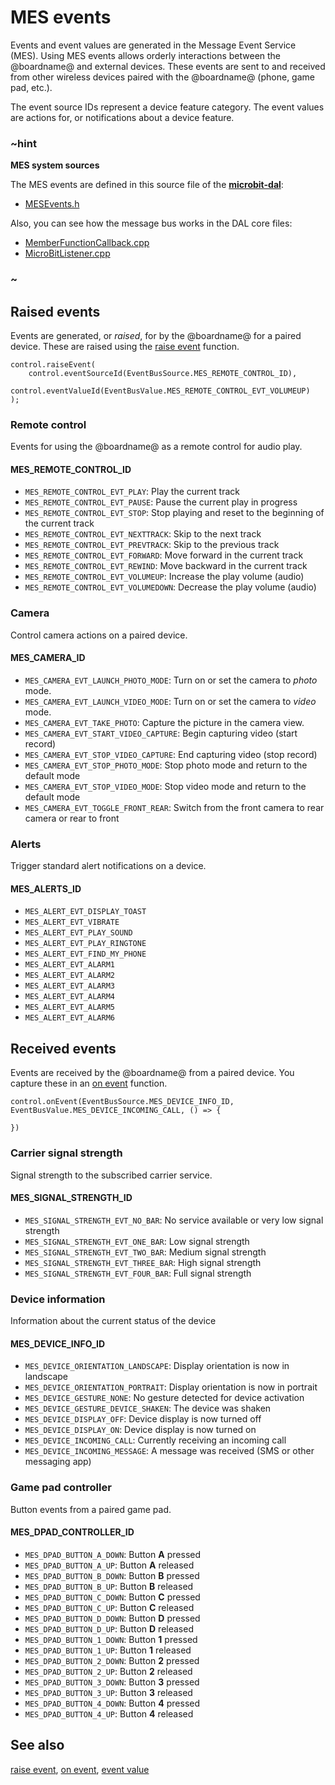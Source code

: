 # MES events

Events and event values are generated in the Message Event Service (MES). Using MES events allows orderly interactions between the @boardname@ and external devices. These events are sent to and received from other wireless devices paired with the @boardname@ (phone, game pad, etc.).

The event source IDs represent a device feature category. The event values are actions for, or notifications about a device feature.

### ~hint

**MES system sources**

The MES events are defined in this source file of the **[microbit-dal](https://github.com/lancaster-university/microbit-dal)**:

* [MESEvents.h](https://github.com/lancaster-university/microbit-dal/blob/master/inc/bluetooth/MESEvents.h)

Also, you can see how the message bus works in the DAL core files:

* [MemberFunctionCallback.cpp](https://github.com/lancaster-university/microbit-dal/blob/master/source/core/MemberFunctionCallback.cpp)
* [MicroBitListener.cpp](https://github.com/lancaster-university/microbit-dal/blob/master/source/core/MicroBitListener.cpp)

### ~

## Raised events

Events are generated, or _raised_, for by the @boardname@ for a paired device. These are raised using the [raise event](/makecode-blockeditor/reference/control/raise-event) function.

```typescript-ignore
control.raiseEvent(
    control.eventSourceId(EventBusSource.MES_REMOTE_CONTROL_ID),
    control.eventValueId(EventBusValue.MES_REMOTE_CONTROL_EVT_VOLUMEUP)
);
```

### Remote control

Events for using the @boardname@ as a remote control for audio play.

#### MES_REMOTE_CONTROL_ID

* `MES_REMOTE_CONTROL_EVT_PLAY`: Play the current track
* `MES_REMOTE_CONTROL_EVT_PAUSE`: Pause the current play in progress
* `MES_REMOTE_CONTROL_EVT_STOP`: Stop playing and reset to the beginning of the current track
* `MES_REMOTE_CONTROL_EVT_NEXTTRACK`: Skip to the next track
* `MES_REMOTE_CONTROL_EVT_PREVTRACK`: Skip to the previous track
* `MES_REMOTE_CONTROL_EVT_FORWARD`: Move forward in the current track
* `MES_REMOTE_CONTROL_EVT_REWIND`: Move backward in the current track
* `MES_REMOTE_CONTROL_EVT_VOLUMEUP`: Increase the play volume (audio)
* `MES_REMOTE_CONTROL_EVT_VOLUMEDOWN`: Decrease the play volume (audio)

### Camera

Control camera actions on a paired device.

#### MES_CAMERA_ID

* `MES_CAMERA_EVT_LAUNCH_PHOTO_MODE`: Turn on or set the camera to _photo_ mode.
* `MES_CAMERA_EVT_LAUNCH_VIDEO_MODE`: Turn on or set the camera to _video_ mode.
* `MES_CAMERA_EVT_TAKE_PHOTO`: Capture the picture in the camera view.
* `MES_CAMERA_EVT_START_VIDEO_CAPTURE`: Begin capturing video (start record)
* `MES_CAMERA_EVT_STOP_VIDEO_CAPTURE`: End capturing video (stop record)
* `MES_CAMERA_EVT_STOP_PHOTO_MODE`: Stop photo mode and return to the default mode
* `MES_CAMERA_EVT_STOP_VIDEO_MODE`: Stop video mode and return to the default mode
* `MES_CAMERA_EVT_TOGGLE_FRONT_REAR`: Switch from the front camera to rear camera or rear to front

### Alerts

Trigger standard alert notifications on a device.

#### MES_ALERTS_ID

* `MES_ALERT_EVT_DISPLAY_TOAST`
* `MES_ALERT_EVT_VIBRATE`
* `MES_ALERT_EVT_PLAY_SOUND`
* `MES_ALERT_EVT_PLAY_RINGTONE`
* `MES_ALERT_EVT_FIND_MY_PHONE`
* `MES_ALERT_EVT_ALARM1`
* `MES_ALERT_EVT_ALARM2`
* `MES_ALERT_EVT_ALARM3`
* `MES_ALERT_EVT_ALARM4`
* `MES_ALERT_EVT_ALARM5`
* `MES_ALERT_EVT_ALARM6`

## Received events

Events are received by the @boardname@ from a paired device. You capture these in an [on event](/makecode-blockeditor/reference/control/on-event) function.

```typescript-ignore
control.onEvent(EventBusSource.MES_DEVICE_INFO_ID, EventBusValue.MES_DEVICE_INCOMING_CALL, () => {

})
```

### Carrier signal strength

Signal strength to the subscribed carrier service.

#### MES_SIGNAL_STRENGTH_ID

* `MES_SIGNAL_STRENGTH_EVT_NO_BAR`: No service available or very low signal strength
* `MES_SIGNAL_STRENGTH_EVT_ONE_BAR`: Low signal strength
* `MES_SIGNAL_STRENGTH_EVT_TWO_BAR`: Medium signal strength
* `MES_SIGNAL_STRENGTH_EVT_THREE_BAR`: High signal strength
* `MES_SIGNAL_STRENGTH_EVT_FOUR_BAR`: Full signal strength

### Device information

Information about the current status of the device

#### MES_DEVICE_INFO_ID

* `MES_DEVICE_ORIENTATION_LANDSCAPE`: Display orientation is now in landscape
* `MES_DEVICE_ORIENTATION_PORTRAIT`: Display orientation is now in portrait
* `MES_DEVICE_GESTURE_NONE`: No gesture detected for device activation
* `MES_DEVICE_GESTURE_DEVICE_SHAKEN`: The device was shaken
* `MES_DEVICE_DISPLAY_OFF`: Device display is now turned off
* `MES_DEVICE_DISPLAY_ON`: Device display is now turned on
* `MES_DEVICE_INCOMING_CALL`: Currently receiving an incoming call
* `MES_DEVICE_INCOMING_MESSAGE`: A message was received (SMS or other messaging app)

### Game pad controller

Button events from a paired game pad.

#### MES_DPAD_CONTROLLER_ID

* `MES_DPAD_BUTTON_A_DOWN`: Button **A** pressed
* `MES_DPAD_BUTTON_A_UP`: Button **A** released
* `MES_DPAD_BUTTON_B_DOWN`: Button **B** pressed
* `MES_DPAD_BUTTON_B_UP`: Button **B** released
* `MES_DPAD_BUTTON_C_DOWN`: Button **C** pressed
* `MES_DPAD_BUTTON_C_UP`: Button **C** released
* `MES_DPAD_BUTTON_D_DOWN`: Button **D** pressed
* `MES_DPAD_BUTTON_D_UP`: Button **D** released
* `MES_DPAD_BUTTON_1_DOWN`: Button **1** pressed
* `MES_DPAD_BUTTON_1_UP`: Button **1** released
* `MES_DPAD_BUTTON_2_DOWN`: Button **2** pressed
* `MES_DPAD_BUTTON_2_UP`: Button **2** released
* `MES_DPAD_BUTTON_3_DOWN`: Button **3** pressed
* `MES_DPAD_BUTTON_3_UP`: Button **3** released
* `MES_DPAD_BUTTON_4_DOWN`: Button **4** pressed
* `MES_DPAD_BUTTON_4_UP`: Button **4** released

## See also

[raise event](/makecode-blockeditor/reference/control/raise-event), [on event](/makecode-blockeditor/reference/control/on-event),
[event value](/makecode-blockeditor/reference/control/event-value)
